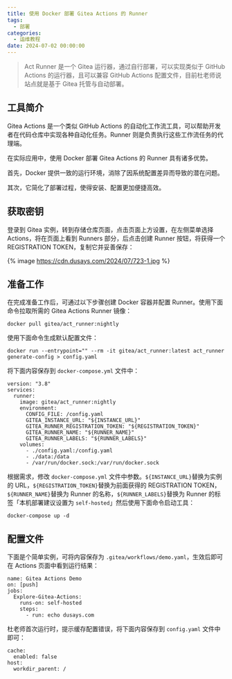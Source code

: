```yaml
---
title: 使用 Docker 部署 Gitea Actions 的 Runner
tags:
  - 部署
categories:
  - 运维教程
date: 2024-07-02 00:00:00
---
```


> Act Runner 是一个 Gitea 运行器，通过自行部署，可以实现类似于 GitHub Actions 的运行器，且可以兼容 GitHub Actions 配置文件，目前杜老师说站点就是基于 Gitea 托管与自动部署。

<!-- more -->

## 工具简介

Gitea Actions 是一个类似 GitHub Actions 的自动化工作流工具，可以帮助开发者在代码仓库中实现各种自动化任务。Runner 则是负责执行这些工作流任务的代理端。

在实际应用中，使用 Docker 部署 Gitea Actions 的 Runner 具有诸多优势。

首先，Docker 提供一致的运行环境，消除了因系统配置差异而导致的潜在问题。

其次，它简化了部署过程，使得安装、配置更加便捷高效。

## 获取密钥

登录到 Gitea 实例，转到存储仓库页面，点击页面上方设置，在左侧菜单选择 Actions，将在页面上看到 Runners 部分，后点击创建 Runner 按钮，将获得一个 REGISTRATION TOKEN，复制它并妥善保存：

{% image https://cdn.dusays.com/2024/07/723-1.jpg %}

## 准备工作

在完成准备工作后，可通过以下步骤创建 Docker 容器并配置 Runner。使用下面命令拉取所需的 Gitea Actions Runner 镜像：

```
docker pull gitea/act_runner:nightly
```

使用下面命令生成默认配置文件：

```
docker run --entrypoint="" --rm -it gitea/act_runner:latest act_runner generate-config > config.yaml
```

将下面内容保存到 `docker-compose.yml` 文件中：

```
version: "3.8"
services:
  runner:
    image: gitea/act_runner:nightly
    environment:
      CONFIG_FILE: /config.yaml
      GITEA_INSTANCE_URL: "${INSTANCE_URL}"
      GITEA_RUNNER_REGISTRATION_TOKEN: "${REGISTRATION_TOKEN}"
      GITEA_RUNNER_NAME: "${RUNNER_NAME}"
      GITEA_RUNNER_LABELS: "${RUNNER_LABELS}"
    volumes:
      - ./config.yaml:/config.yaml
      - ./data:/data
      - /var/run/docker.sock:/var/run/docker.sock
```

根据需求，修改 `docker-compose.yml` 文件中参数。`${INSTANCE_URL}`替换为实例的 URL，`${REGISTRATION_TOKEN}`替换为前面获得的 REGISTRATION TOKEN，`${RUNNER_NAME}`替换为 Runner 的名称，`${RUNNER_LABELS}`替换为 Runner 的标签「本机部署建议设置为 `self-hosted`」然后使用下面命令启动工具：

```
docker-compose up -d
```

## 配置文件

下面是个简单实例，可将内容保存为 `.gitea/workflows/demo.yaml`，生效后即可在 Actions 页面中看到运行结果：

```
name: Gitea Actions Demo
on: [push]
jobs:
  Explore-Gitea-Actions:
    runs-on: self-hosted
    steps:
      - run: echo dusays.com
```

杜老师首次运行时，提示缓存配置错误，将下面内容保存到 `config.yaml` 文件中即可：

```
cache:
  enabled: false
host:
  workdir_parent: /
```